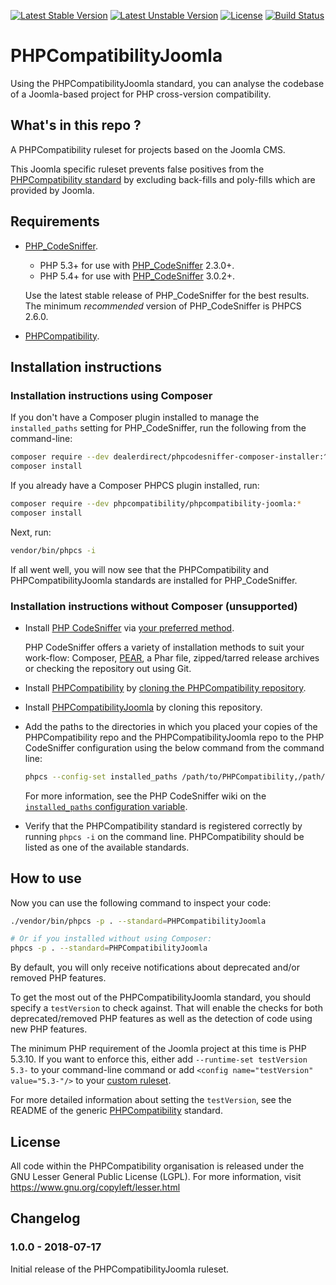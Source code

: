 [![Latest Stable Version](https://poser.pugx.org/PHPCompatibility/phpcompatibility-joomla/v/stable.png)](https://packagist.org/packages/PHPCompatibility/phpcompatibility-joomla)
[![Latest Unstable Version](https://poser.pugx.org/PHPCompatibility/phpcompatibility-joomla/v/unstable.png)](https://packagist.org/packages/PHPCompatibility/phpcompatibility-joomla)
[![License](https://poser.pugx.org/PHPCompatibility/phpcompatibility-joomla/license.png)](https://github.com/PHPCompatibility/PHPCompatibilityJoomla/blob/master/LICENSE)
[![Build Status](https://travis-ci.org/PHPCompatibility/PHPCompatibilityJoomla.svg?branch=master)](https://travis-ci.org/PHPCompatibility/PHPCompatibilityJoomla)

# PHPCompatibilityJoomla

Using the PHPCompatibilityJoomla standard, you can analyse the codebase of a Joomla-based project for PHP cross-version compatibility.


## What's in this repo ?

A PHPCompatibility ruleset for projects based on the Joomla CMS.

This Joomla specific ruleset prevents false positives from the [PHPCompatibility standard](https://github.com/PHPCompatibility/PHPCompatibility) by excluding back-fills and poly-fills which are provided by Joomla.


## Requirements

* [PHP_CodeSniffer](https://github.com/squizlabs/PHP_CodeSniffer).
    * PHP 5.3+ for use with [PHP_CodeSniffer](https://github.com/squizlabs/PHP_CodeSniffer) 2.3.0+.
    * PHP 5.4+ for use with [PHP_CodeSniffer](https://github.com/squizlabs/PHP_CodeSniffer) 3.0.2+.

    Use the latest stable release of PHP_CodeSniffer for the best results.
    The minimum _recommended_ version of PHP_CodeSniffer is PHPCS 2.6.0.
* [PHPCompatibility](https://github.com/PHPCompatibility/PHPCompatibility).


## Installation instructions

### Installation instructions using Composer

If you don't have a Composer plugin installed to manage the `installed_paths` setting for PHP_CodeSniffer, run the following from the command-line:
```bash
composer require --dev dealerdirect/phpcodesniffer-composer-installer:^0.4.3 phpcompatibility/phpcompatibility-joomla:*
composer install
```

If you already have a Composer PHPCS plugin installed, run:
```bash
composer require --dev phpcompatibility/phpcompatibility-joomla:*
composer install
```

Next, run:
```bash
vendor/bin/phpcs -i
```
If all went well, you will now see that the PHPCompatibility and PHPCompatibilityJoomla standards are installed for PHP_CodeSniffer.

### Installation instructions without Composer (unsupported)

* Install [PHP CodeSniffer](https://github.com/squizlabs/PHP_CodeSniffer) via [your preferred method](https://github.com/squizlabs/PHP_CodeSniffer#installation).

    PHP CodeSniffer offers a variety of installation methods to suit your work-flow: Composer, [PEAR](http://pear.php.net/PHP_CodeSniffer), a Phar file, zipped/tarred release archives or checking the repository out using Git.

* Install [PHPCompatibility](https://github.com/PHPCompatibility/PHPCompatibility) by [cloning the PHPCompatibility repository](https://github.com/PHPCompatibility/PHPCompatibility#installation-via-a-git-check-out-to-an-arbitrary-directory-method-2).

* Install [PHPCompatibilityJoomla](https://github.com/PHPCompatibility/PHPCompatibilityJoomla) by cloning this repository.

* Add the paths to the directories in which you placed your copies of the PHPCompatibility repo and the PHPCompatibilityJoomla repo to the PHP CodeSniffer configuration using the below command from the command line:
   ```bash
   phpcs --config-set installed_paths /path/to/PHPCompatibility,/path/to/PHPCompatibilityJoomla
   ```
   For more information, see the PHP CodeSniffer wiki on the [`installed_paths` configuration variable](https://github.com/squizlabs/PHP_CodeSniffer/wiki/Configuration-Options#setting-the-installed-standard-paths).

* Verify that the PHPCompatibility standard is registered correctly by running `phpcs -i` on the command line. PHPCompatibility should be listed as one of the available standards.


## How to use

Now you can use the following command to inspect your code:
```bash
./vendor/bin/phpcs -p . --standard=PHPCompatibilityJoomla

# Or if you installed without using Composer:
phpcs -p . --standard=PHPCompatibilityJoomla
```

By default, you will only receive notifications about deprecated and/or removed PHP features.

To get the most out of the PHPCompatibilityJoomla standard, you should specify a `testVersion` to check against. That will enable the checks for both deprecated/removed PHP features as well as the detection of code using new PHP features.

The minimum PHP requirement of the Joomla project at this time is PHP 5.3.10. If you want to enforce this, either add `--runtime-set testVersion 5.3-` to your command-line command or add `<config name="testVersion" value="5.3-"/>` to your [custom ruleset](https://github.com/PHPCompatibility/PHPCompatibility#using-a-custom-ruleset).

For more detailed information about setting the `testVersion`, see the README of the generic [PHPCompatibility](https://github.com/PHPCompatibility/PHPCompatibility#sniffing-your-code-for-compatibility-with-specific-php-versions) standard.


## License

All code within the PHPCompatibility organisation is released under the GNU Lesser General Public License (LGPL). For more information, visit https://www.gnu.org/copyleft/lesser.html


## Changelog

### 1.0.0 - 2018-07-17

Initial release of the PHPCompatibilityJoomla ruleset.
